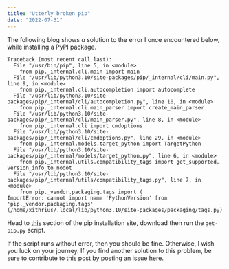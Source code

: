```yaml
---
title: "Utterly broken pip"
date: "2022-07-31"
---
```


The following blog shows *a* solution to the error I once encountered below, while installing a PyPI package.

```
Traceback (most recent call last):
  File "/usr/bin/pip", line 5, in <module>
    from pip._internal.cli.main import main
  File "/usr/lib/python3.10/site-packages/pip/_internal/cli/main.py", line 9, in <module>
    from pip._internal.cli.autocompletion import autocomplete
  File "/usr/lib/python3.10/site-packages/pip/_internal/cli/autocompletion.py", line 10, in <module>
    from pip._internal.cli.main_parser import create_main_parser
  File "/usr/lib/python3.10/site-packages/pip/_internal/cli/main_parser.py", line 8, in <module>
    from pip._internal.cli import cmdoptions
  File "/usr/lib/python3.10/site-packages/pip/_internal/cli/cmdoptions.py", line 29, in <module>
    from pip._internal.models.target_python import TargetPython
  File "/usr/lib/python3.10/site-packages/pip/_internal/models/target_python.py", line 6, in <module>
    from pip._internal.utils.compatibility_tags import get_supported, version_info_to_nodot
  File "/usr/lib/python3.10/site-packages/pip/_internal/utils/compatibility_tags.py", line 7, in <module>
    from pip._vendor.packaging.tags import (
ImportError: cannot import name 'PythonVersion' from 'pip._vendor.packaging.tags' (/home/xithrius/.local/lib/python3.10/site-packages/packaging/tags.py)
```

Head to [this](https://pip.pypa.io/en/stable/installation/#get-pip-py) section of the pip installation site, download then run the `get-pip.py` script.

If the script runs without error, then you should be fine. Otherwise, I wish you luck on your journey. If you find another solution to this problem, be sure to contribute to this post by posting an issue [here](https://github.com/Xithrius/xithrius.cloud/issues/new).
